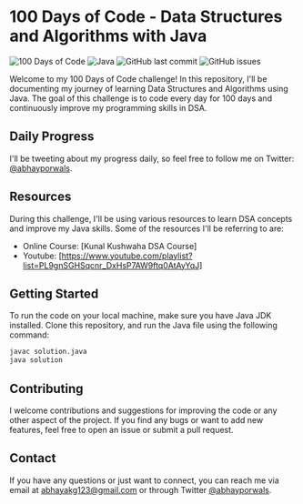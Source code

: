 # 100 Days of Code - Data Structures and Algorithms with Java

![100 Days of Code](https://img.shields.io/badge/100DaysOfCode-Challenge-ff69b4.svg)
![Java](https://img.shields.io/badge/Language-Java-orange.svg)
![GitHub last commit](https://img.shields.io/github/last-commit/professorabhay/DSA-JAVA-CODE)
![GitHub issues](https://img.shields.io/github/issues/professorabhay/DSA-JAVA-CODE)

Welcome to my 100 Days of Code challenge! In this repository, I'll be documenting my journey of learning Data Structures and Algorithms using Java. The goal of this challenge is to code every day for 100 days and continuously improve my programming skills in DSA.


## Daily Progress

I'll be tweeting about my progress daily, so feel free to follow me on Twitter: [@abhayporwals](https://twitter.com/abhayporwals).


## Resources

During this challenge, I'll be using various resources to learn DSA concepts and improve my Java skills. Some of the resources I'll be referring to are:

- Online Course: [Kunal Kushwaha DSA Course]
- Youtube: [https://www.youtube.com/playlist?list=PL9gnSGHSqcnr_DxHsP7AW9ftq0AtAyYqJ]

## Getting Started

To run the code on your local machine, make sure you have Java JDK installed. Clone this repository, and run the Java file using the following command:

```bash
javac solution.java
java solution
```


## Contributing

I welcome contributions and suggestions for improving the code or any other aspect of the project. If you find any bugs or want to add new features, feel free to open an issue or submit a pull request.

## Contact

If you have any questions or just want to connect, you can reach me via email at [abhayakg123@gmail.com](mailto:abhayakg123@gmail.com) or through Twitter [@abhayporwals](https://twitter.com/abhayporwals).

